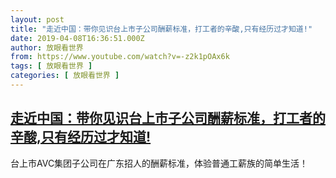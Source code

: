 ```yaml
---
layout: post
title: "走近中国：带你见识台上市子公司酬薪标准，打工者的辛酸,只有经历过才知道!"
date: 2019-04-08T16:36:51.000Z
author: 放眼看世界
from: https://www.youtube.com/watch?v=-z2k1pOAx6k
tags: [ 放眼看世界 ]
categories: [ 放眼看世界 ]
---
```

<!--1554741411000-->
[走近中国：带你见识台上市子公司酬薪标准，打工者的辛酸,只有经历过才知道!](https://www.youtube.com/watch?v=-z2k1pOAx6k)
------

<div>
台上市AVC集团子公司在广东招人的酬薪标准，体验普通工薪族的简单生活！
</div>
